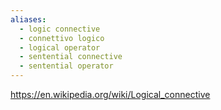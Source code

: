 ```yaml
---
aliases:
  - logic connective
  - connettivo logico
  - logical operator
  - sentential connective
  - sentential operator
---
```



https://en.wikipedia.org/wiki/Logical_connective